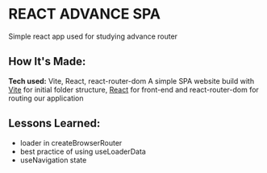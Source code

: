 # REACT ADVANCE SPA

Simple react app used for studying advance router

## How It's Made:

**Tech used:** Vite, React, react-router-dom
A simple SPA website build with [Vite](https://github.com/vitejs/vite) for initial folder structure, [React](https://github.com/facebook/react) for front-end and react-router-dom for routing our application

## Lessons Learned:

- loader in createBrowserRouter
- best practice of using useLoaderData
- useNavigation state
